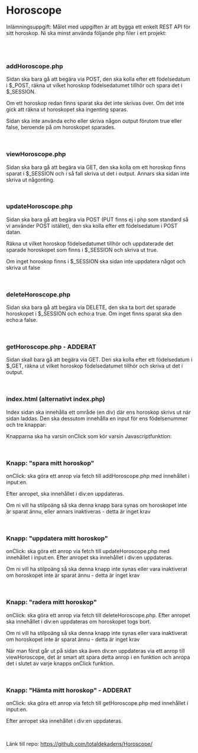 # Horoscope
Inlämningsuppgift: Målet med uppgiften är att bygga ett enkelt REST API för sitt horoskop. Ni ska minst använda följande php filer i ert projekt:

<br>
<br>


### addHoroscope.php

Sidan ska bara gå att begära via POST,  den ska kolla efter ett födelsedatum i $_POST, räkna ut vilket horoskop födelsedatumet tillhör och spara det i $_SESSION.

Om ett horoskop redan finns sparat ska det inte skrivas över. Om det inte gick att räkna ut horoskopet ska ingenting sparas.
 
Sidan ska inte använda echo eller skriva någon output förutom true eller false, beroende på om horoskopet sparades.

 
<br>

### viewHoroscope.php

Sidan ska bara gå att begära via GET, den ska kolla om ett horoskop finns sparat i $_SESSION och i så fall skriva ut det i output. Annars ska sidan inte skriva ut någonting.

 
<br>

### updateHoroscope.php

Sidan ska bara gå att begära via POST (PUT finns ej i php som standard så vi använder POST istället), den ska kolla efter ett födelsedatum i POST datan.

Räkna ut vilket horoskop födelsedatumet tillhör och uppdaterade det sparade horoskopet som finns i $_SESSION och skriva ut true.

Om inget horoskop finns i $_SESSION ska sidan inte uppdatera något och skriva ut false

 
<br>

### deleteHoroscope.php

Sidan ska bara gå att begära via DELETE,  den ska ta bort det sparade horoskopet i $_SESSION och echo:a true. Om inget finns sparat ska den echo:a false.

<br>

### getHoroscope.php - ADDERAT

Sidan skall bara gå att begära via GET. Den ska kolla efter ett födelsedatum i $_GET, räkna ut vilket horoskop födelsedatumet tillhör och skriva ut det i output.

 <br>

### index.html (alternativt index.php)

Index sidan ska innehålla ett område (en div) där ens horoskop skrivs ut när sidan laddas. Den ska dessutom innehålla en input för ens födelsenummer och tre knappar:

 

Knapparna ska ha varsin onClick som kör varsin Javascriptfunktion:

 <br>

### Knapp: "spara mitt horoskop"

onClick: ska göra ett anrop via fetch till addHoroscope.php med innehållet i input:en.

Efter anropet,  ska innehållet i div:en uppdateras.

Om ni vill ha stilpoäng så ska denna knapp bara synas om horoskopet inte är sparat ännu, eller annars inaktiveras - detta är inget krav

 <br>

### Knapp: "uppdatera mitt horoskop"

onClick: ska göra ett anrop via fetch till updateHoroscope.php med innehållet i input:en. Efter anropet ska innehållet i div:en uppdateras.

Om ni vill ha stilpoäng så ska denna knapp inte synas eller vara inaktiverat om horoskopet inte är sparat ännu - detta är inget krav

 <br>

### Knapp: "radera mitt horoskop"

onClick: ska göra ett anrop via fetch till deleteHoroscope.php. Efter anropet ska innehållet i div:en uppdateras om horoskopet togs bort.

Om ni vill ha stilpoäng så ska denna knapp inte synas eller vara inaktiverat om horoskopet inte är sparat ännu - detta är inget krav

När man först går ut på sidan ska även div:en uppdateras via ett anrop till viewHoroscope, det är smart att spara detta anrop i en funktion och anropa det i slutet av varje knapps onClick funktion.

<br>

### Knapp: "Hämta mitt horoskop" - ADDERAT

onClick: ska göra ett anrop via fetch till getHoroscope.php med innehållet i input:en.

Efter anropet ska innehållet i div:en uppdateras.

<br>

Länk till repo: https://github.com/totaldekadens/Horoscope/

